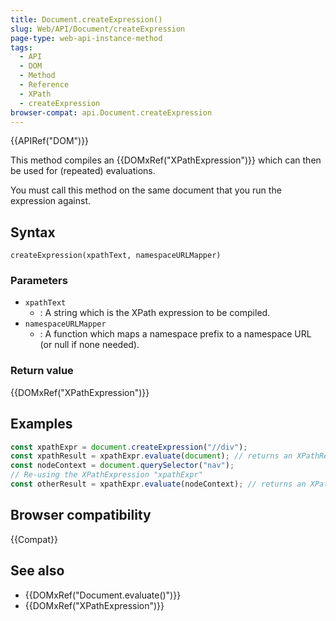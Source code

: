 ```yaml
---
title: Document.createExpression()
slug: Web/API/Document/createExpression
page-type: web-api-instance-method
tags:
  - API
  - DOM
  - Method
  - Reference
  - XPath
  - createExpression
browser-compat: api.Document.createExpression
---
```


{{APIRef("DOM")}}

This method compiles an {{DOMxRef("XPathExpression")}} which can then be used for (repeated) evaluations.

You must call this method on the same document that you run the expression against.

## Syntax

```js-nolint
createExpression(xpathText, namespaceURLMapper)
```

### Parameters

- `xpathText`
  - : A string which is the XPath expression to be compiled.
- `namespaceURLMapper`
  - : A function which maps a namespace prefix to a
    namespace URL (or null if none needed).

### Return value

{{DOMxRef("XPathExpression")}}

## Examples

```js
const xpathExpr = document.createExpression("//div");
const xpathResult = xpathExpr.evaluate(document); // returns an XPathResult object
const nodeContext = document.querySelector("nav");
// Re-using the XPathExpression "xpathExpr"
const otherResult = xpathExpr.evaluate(nodeContext); // returns an XPathResult object
```

## Browser compatibility

{{Compat}}

## See also

- {{DOMxRef("Document.evaluate()")}}
- {{DOMxRef("XPathExpression")}}
